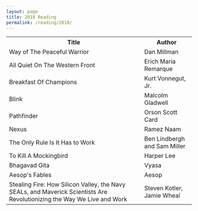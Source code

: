 ```yaml
---
layout: page
title: 2018 Reading
permalink: /reading/2018/
---
```




<table>
 <tr>
  <th>Title</th>
  <th>Author</th> 
 </tr>
 <tr>
  <td>Way of The Peaceful Warrior</td>
  <td>Dan Millman</td> 
 </tr>
 <tr>
  <td>All Quiet On The Western Front</td>
  <td>Erich Maria Remarque</td>
 </tr>	
 <tr>
  <td>Breakfast Of Champions</td>
  <td>Kurt Vonnegut, Jr.</td>
 </tr>	
 <tr>
  <td>Blink</td>
  <td>Malcolm Gladwell</td>
 </tr>	
 <tr>
  <td>Pathfinder</td>
  <td>Orson Scott Card</td>
 </tr>	
 <tr>
  <td>Nexus</td>
  <td>Ramez Naam</td>
 </tr>	
 <tr>
  <td>The Only Rule Is It Has to Work</td>
  <td>Ben Lindbergh and Sam Miller</td>
 </tr>	
 <tr>
  <td>To Kill A Mockingbird</td>
  <td>Harper Lee</td>
 </tr>
 <tr>
  <td>Bhagavad Gita</td>
  <td>Vyasa</td>
 </tr>
 <tr>
  <td>Aesop's Fables</td>
  <td>Aesop</td>
 </tr>
 <tr>
  <td>Stealing Fire: How Silicon Valley, the Navy SEALs, and Maverick Scientists Are Revolutionizing the Way We Live and Work</td>
  <td>Steven Kotler, Jamie Wheal </td> 
 </tr>
</table>
